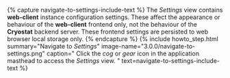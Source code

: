 {% capture navigate-to-settings-include-text %}
  The <i>Settings</i> view contains <b>web-client</b> instance configuration settings. These
  affect the appearance or behaviour of the <b>web-client</b> frontend only, not the
  behaviour of the <b>Cryostat</b> backend server. These frontend settings are persisted
  to web browser local storage only.
{% endcapture %}
{% include howto_step.html
  summary="Navigate to <i>Settings</i>"
  image-name="3.0.0/navigate-to-settings.png"
  caption="
    Click the <i>cog</i> or <i>gear</i> icon in the application masthead to access the <i>Settings</i> view.
  "
  text=navigate-to-settings-include-text
%}
